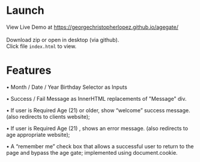 
# Launch
View Live Demo at https://georgechristopherlopez.github.io/agegate/ <br>  
Download zip or open in desktop (via github). <br>
Click file `index.html` to view. <br>

# Features 

• Month / Date / Year Birthday Selector as Inputs

• Success / Fail Message as InnerHTML replacements of "Message" div.

• If user is Required Age (21) or older, show “welcome”
success message. (also redirects to clients website);

• If user is Required Age (21) , shows an
error message. (also redirects to age appropriate website);


• A “remember me” check box that allows
a successful user to return to the page
and bypass the age gate; implemented using document.cookie.


